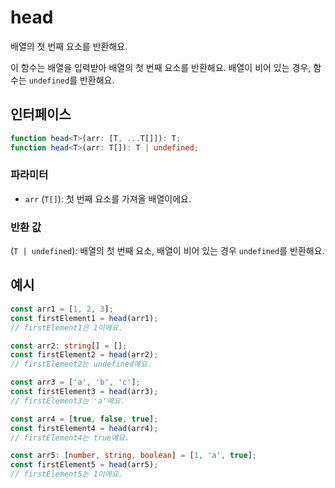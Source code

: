 # head

배열의 첫 번째 요소를 반환해요.

이 함수는 배열을 입력받아 배열의 첫 번째 요소를 반환해요. 배열이 비어 있는 경우, 함수는 `undefined`를 반환해요.

## 인터페이스

```typescript
function head<T>(arr: [T, ...T[]]): T;
function head<T>(arr: T[]): T | undefined;
```

### 파라미터

- `arr` (`T[]`): 첫 번째 요소를 가져올 배열이에요.

### 반환 값

(`T | undefined`): 배열의 첫 번째 요소, 배열이 비어 있는 경우 `undefined`를 반환해요.

## 예시

```typescript
const arr1 = [1, 2, 3];
const firstElement1 = head(arr1);
// firstElement1은 1이에요.

const arr2: string[] = [];
const firstElement2 = head(arr2);
// firstElement2는 undefined예요.

const arr3 = ['a', 'b', 'c'];
const firstElement3 = head(arr3);
// firstElement3는 'a'예요.

const arr4 = [true, false, true];
const firstElement4 = head(arr4);
// firstElement4는 true예요.

const arr5: [number, string, boolean] = [1, 'a', true];
const firstElement5 = head(arr5);
// firstElement5는 1이에요.
```
